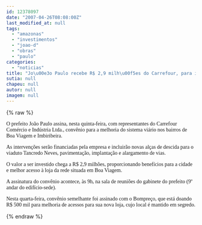 ```yaml
---
id: 12378097
date: "2007-04-26T08:08:00Z"
last_modified_at: null
tags:
  - "amazonas"
  - "investimentos"
  - "joao-d"
  - "obras"
  - "paulo"
categories:
  - "noticias"
title: "Jo\u00e3o Paulo recebe R$ 2,9 milh\u00f5es do Carrefour, para investimentos em obras vi\u00e1rias na Zona Sul"
sutia: null
chapeu: null
autor: null
imagem: null
---
```

{% raw %}
<p><P><FONT face=Verdana>O prefeito João Paulo assina, nesta quinta-feira, com representantes do Carrefour Comércio e Indústria Ltda., convênio para a melhoria do sistema viário nos bairros de Boa Viagem e Imbiribeira. </FONT></P></p>
<p><P><FONT face=Verdana>As intervenções serão financiadas pela empresa e incluirão novas alças de descida para o viaduto Tancredo Neves, pavimentação, implantação e alargamento de vias. </FONT></P></p>
<p><P><FONT face=Verdana>O valor a ser investido chega a R$ 2,9 milhões, proporcionando benefícios para a cidade e melhor acesso à loja da rede situada em Boa Viagem. </FONT></P></p>
<p><P><FONT face=Verdana>A assinatura do convênio acontece, às 9h, na sala de reuniões do gabinete do prefeito (9º andar do edifício-sede).</FONT></P></p>
<p><P><FONT face=Verdana>Nesta quarta-feira, convênio semelhante foi assinado com o Bompreço, que está doando R$ 500 mil para melhoria de acessos para sua nova loja, cujo local é mantido em segredo.</FONT></P> </p>
{% endraw %}